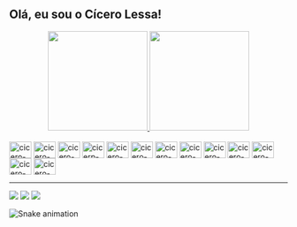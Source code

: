 ## Olá, eu sou o Cícero Lessa!

<div align="center">
  <a href="https://github.com/cicerolessa">
  <img height="180em" src="https://github-readme-stats.vercel.app/api?username=cicerolessa&show_icons=true&theme=merko&include_all_commits=true&count_private=true"/>
  <img height="180em" src="https://github-readme-stats.vercel.app/api/top-langs/?username=cicerolessa&layout=compact&langs_count=7&theme=merko"/>
</div>
    
<div style="display: inline_block"><br>
  <a href="https://www.w3schools.com/html/default.asp" target="_blank"><img align="center" alt="cicero-html" height="30" width="40" src="https://cdn.jsdelivr.net/gh/devicons/devicon/icons/html5/html5-plain-wordmark.svg"></a>
  <a href="https://www.w3schools.com/css/" target="_blank"><img align="center" alt="cicero-css3" height="30" width="40" src="https://cdn.jsdelivr.net/gh/devicons/devicon/icons/css3/css3-plain-wordmark.svg"></a>
  <a href="https://www.w3schools.com/js/default.asp" target="_blank"><img align="center" alt="cicero-js" height="30" width="40" src="https://cdn.jsdelivr.net/gh/devicons/devicon/icons/javascript/javascript-original.svg"></a>
  <a href="https://www.typescriptlang.org/" target="_blank"><img align="center" alt="cicerp-ts" height="30" width="40" src="https://cdn.jsdelivr.net/gh/devicons/devicon/icons/typescript/typescript-original.svg"></a>
  <a href="https://www.python.org/" target="_blank"><img align="center" alt="cicero-python" height="30" width="40" src="https://cdn.jsdelivr.net/gh/devicons/devicon/icons/python/python-plain-wordmark.svg"></a>
  <a href="https://www.python.org/" target="_blank"><img align="center" alt="cicero-Python" height="30" width="40" src="https://cdn.jsdelivr.net/gh/devicons/devicon/icons/react/react-original-wordmark.svg"></a>
  <a href="https://nodejs.org/en/" target="_blank"><img align="center" alt="cicero-node" height="30" width="40" src="https://cdn.jsdelivr.net/gh/devicons/devicon/icons/nodejs/nodejs-original.svg"></a>
  <a href="https://expressjs.com/" target="_blank"><img align="center" alt="cicero-express" height="30" width="40" src="https://cdn.jsdelivr.net/gh/devicons/devicon/icons/express/express-original.svg"></a>
  <a href="https://www.postgresql.org/" target="_blank"><img align="center" alt="cicero-postgreslq" height="30" width="40" src="https://cdn.jsdelivr.net/gh/devicons/devicon/icons/postgresql/postgresql-plain-wordmark.svg"></a>
  <a href="https://redux.js.org/" target="_blank"><img align="center" alt="cicero-redux" height="30" width="40" src="https://cdn.jsdelivr.net/gh/devicons/devicon/icons/redux/redux-original.svg"></a>  
  <a href="https://redux.js.org/" target="_blank"><img align="center" alt="cicero-express" height="30" width="40" src="https://cdn.jsdelivr.net/gh/devicons/devicon/icons/mongodb/mongodb-original-wordmark.svg"></a>
  <a href="https://www.djangoproject.com/" target="_blank"><img align="center" alt="cicero-mongo" height="30" width="40" src="https://cdn.jsdelivr.net/gh/devicons/devicon/icons/django/django-plain.svg"></a>
  <a href="https://aws.amazon.com/" target="_blank"><img align="center" alt="cicero-amazon" height="30" width="40" src="https://cdn.jsdelivr.net/gh/devicons/devicon/icons/amazonwebservices/amazonwebservices-plain-wordmark.svg"></a>
</div>

<hr>  
  
<div> 
   <a href="https://instagram.com/cicerolessasantos" target="_blank"><img src="https://img.shields.io/badge/Instagram-E4405F?style=for-the-badge&logo=instagram&logoColor=white"></a>
   <a href = "mailto:cicerolessa@gmail.com" target="_blank"><img src="https://img.shields.io/badge/Gmail-D14836?style=for-the-badge&logo=gmail&logoColor=white"></a>
   <a href="https://www.linkedin.com/in/cicerolessa" target="_blank"><img src="https://img.shields.io/badge/LinkedIn-0077B5?style=for-the-badge&logo=linkedin&logoColor=white"></a>
  
   ![Snake animation](https://github.com/cicerolessa/cicerolessa/blob/output/github-contribution-grid-snake.svg)   
</div>
